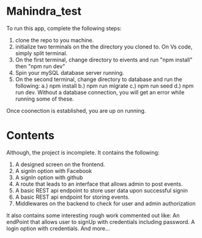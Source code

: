 # Mahindra_test

To run this app, complete the following steps:
1.  clone the repo to you machine.
2.  initialize two terminals on the the directory you cloned to. On Vs code, simply split terminal.
3.  On the first terminal, change directory to eivents and run "npm install" then "npm run dev"
4.  Spin your mySQL database server running.
5.  On the second terminal, change directory to database and run the following:
    a.) npm install
    b.) npm run migrate
    c.) npm run seed
    d.) npm run dev.
    Without a database connection, you will get an error while running some of these.
    
Once coonection is established, you are up on running.

# Contents

Although, the project is incomplete. It contains the following:

1. A designed screen on the frontend.
2. A signIn option with Facebook
3. A signIn option with github
4. A route that leads to an interface that allows admin to post events.
5. A basic REST api endpoint to store user data upon successful signin
6. A basic REST api endpoint for storing events.
7. Middlewares on the backend to check for user and admin authorization

It also contains some interesting rough work commented out like:
An endPoint that allows user to signUp with credentials including password.
A login option with credentials.
And more...

